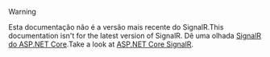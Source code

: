 > [!WARNING]
> <span data-ttu-id="88dca-101">Esta documentação não é a versão mais recente do SignalR.</span><span class="sxs-lookup"><span data-stu-id="88dca-101">This documentation isn't for the latest version of SignalR.</span></span> <span data-ttu-id="88dca-102">Dê uma olhada [SignalR do ASP.NET Core](/aspnet/core/signalr/introduction).</span><span class="sxs-lookup"><span data-stu-id="88dca-102">Take a look at [ASP.NET Core SignalR](/aspnet/core/signalr/introduction).</span></span>
